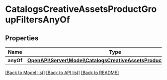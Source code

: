 # CatalogsCreativeAssetsProductGroupFiltersAnyOf

## Properties
Name | Type | Description | Notes
------------ | ------------- | ------------- | -------------
**anyOf** | [**OpenAPI\Server\Model\CatalogsCreativeAssetsProductGroupFilterKeys**](CatalogsCreativeAssetsProductGroupFilterKeys.md) |  | 

[[Back to Model list]](../README.md#documentation-for-models) [[Back to API list]](../README.md#documentation-for-api-endpoints) [[Back to README]](../README.md)


